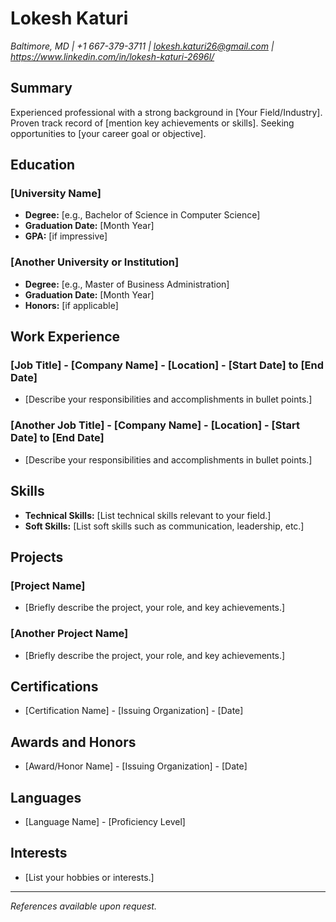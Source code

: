 # Lokesh Katuri
*Baltimore, MD |*
*+1 667-379-3711 |*
*lokesh.katuri26@gmail.com |*
*https://www.linkedin.com/in/lokesh-katuri-2696l/*

## Summary
Experienced professional with a strong background in [Your Field/Industry]. Proven track record of [mention key achievements or skills]. Seeking opportunities to [your career goal or objective].

## Education
### [University Name]
- **Degree:** [e.g., Bachelor of Science in Computer Science]
- **Graduation Date:** [Month Year]
- **GPA:** [if impressive]

### [Another University or Institution]
- **Degree:** [e.g., Master of Business Administration]
- **Graduation Date:** [Month Year]
- **Honors:** [if applicable]

## Work Experience
### [Job Title] - [Company Name] - [Location] - [Start Date] to [End Date]
- [Describe your responsibilities and accomplishments in bullet points.]

### [Another Job Title] - [Company Name] - [Location] - [Start Date] to [End Date]
- [Describe your responsibilities and accomplishments in bullet points.]

## Skills
- **Technical Skills:** [List technical skills relevant to your field.]
- **Soft Skills:** [List soft skills such as communication, leadership, etc.]

## Projects
### [Project Name]
- [Briefly describe the project, your role, and key achievements.]

### [Another Project Name]
- [Briefly describe the project, your role, and key achievements.]

## Certifications
- [Certification Name] - [Issuing Organization] - [Date]

## Awards and Honors
- [Award/Honor Name] - [Issuing Organization] - [Date]

## Languages
- [Language Name] - [Proficiency Level]

## Interests
- [List your hobbies or interests.]

---

*References available upon request.*
